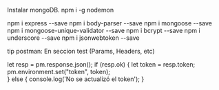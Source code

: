 
Instalar mongoDB.
npm i -g nodemon

npm i express --save
npm i body-parser --save 
npm i mongoose --save
npm i mongoose-unique-validator --save
npm i bcrypt --save
npm i underscore --save
npm i jsonwebtoken --save


tip postman:
En seccion test (Params, Headers, etc)

let resp = pm.response.json();
if (resp.ok) {
    let token = resp.token;
    pm.environment.set("token", token);   
} else {
    console.log('No se actualizó el token');
}